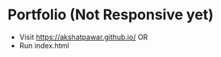 # Portfolio (Not Responsive yet)

* Visit https://akshatpawar.github.io/ 
      OR
* Run index.html

